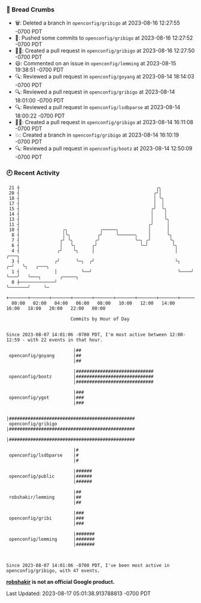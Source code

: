 ### 🍞 Bread Crumbs

 * 🗑: Deleted a branch in `openconfig/gribigo` at 2023-08-16 12:27:55 -0700 PDT
 * 🚢: Pushed some commits to `openconfig/gribigo` at 2023-08-16 12:27:52 -0700 PDT
 * ✍🏼: Created a pull request in `openconfig/gribigo` at 2023-08-16 12:27:50 -0700 PDT
 * 😃: Commented on an issue in `openconfig/lemming` at 2023-08-15 19:38:51 -0700 PDT
 * 🔍: Reviewed a pull request in  `openconfig/goyang` at 2023-08-14 18:14:03 -0700 PDT
 * 🔍: Reviewed a pull request in  `openconfig/gribigo` at 2023-08-14 18:01:00 -0700 PDT
 * 🔍: Reviewed a pull request in  `openconfig/lsdbparse` at 2023-08-14 18:00:22 -0700 PDT
 * ✍🏼: Created a pull request in `openconfig/gribigo` at 2023-08-14 16:11:08 -0700 PDT
 * 💥: Created a branch in `openconfig/gribigo` at 2023-08-14 16:10:19 -0700 PDT
 * 🔍: Reviewed a pull request in  `openconfig/bootz` at 2023-08-14 12:50:09 -0700 PDT

### 🕘 Recent Activity
```
 21 ┼                                                   ╭╮
 20 ┤                                                  ╭╯│
 18 ┤                                                  │ ╰╮
 17 ┤                                                  │  │
 15 ┤                                                 ╭╯  ╰╮
 14 ┤                                                 │    │
 13 ┤                                                 │    ╰╮
 11 ┤                                                ╭╯     │
 10 ┤                ╭╮            ╭─────╮           │      │
  8 ┤                │╰╮          ╭╯     ╰──────╮    │      ╰╮
  7 ┤               ╭╯ ╰╮        ╭╯             ╰─╮ ╭╯       ╰╮
  6 ┤               │   ╰╮      ╭╯                ╰─╯         ╰╮
  4 ┤              ╭╯    ╰╮     │                              │       ╭───╮
  3 ┤             ╭╯      ╰─╮  ╭╯                              ╰╮    ╭─╯   ╰╮   ╭───╮
  1 ┤             │         ╰──╯                                ╰────╯      ╰───╯   ╰───╮       ╭─────╮
  0 ┼─────────────╯                                                                     ╰───────╯     ╰─
    +───────+───────+───────+───────+───────+───────+───────+───────+───────+───────+───────+───────+────
  00:00   02:00   04:00   06:00   08:00   10:00   12:00   14:00   16:00   18:00   20:00   22:00   00:00   

						Commits by Hour of Day


Since 2023-08-07 14:01:06 -0700 PDT, I'm most active between 12:00-12:59 - with 22 events in that hour.

```



```
                         |##
 openconfig/goyang       |##
                         |##

                         |#############################
 openconfig/bootz        |#############################
                         |#############################

                         |###
 openconfig/ygot         |###
                         |###

                         |###############################################
 openconfig/gribigo      |###############################################
                         |###############################################

                         |#
 openconfig/lsdbparse    |#
                         |#

                         |######
 openconfig/public       |######
                         |######

                         |##
 robshakir/lemming       |##
                         |##

                         |###
 openconfig/gribi        |###
                         |###

                         |#######
 openconfig/lemming      |#######
                         |#######



Since 2023-08-07 14:01:06 -0700 PDT, I've been most active in openconfig/gribigo, with 47 events.

```
**[robshakir](mailto:robjs@google.com) is not an official Google product.**  


Last Updated: 2023-08-17 05:01:38.913788813 -0700 PDT
